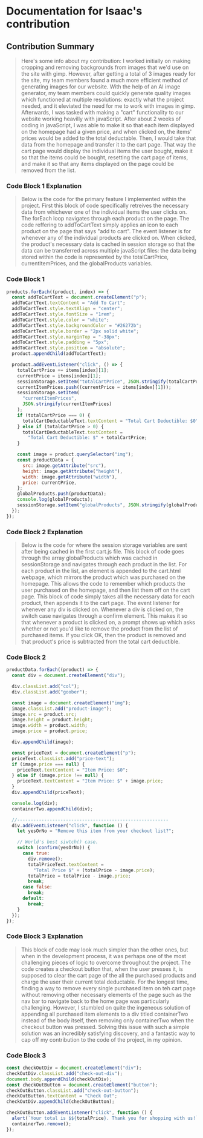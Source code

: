 # Documentation for Isaac's contribution

## Contribution Summary

> Here's some info about my contribution: I worked initially on making cropping and removing backgrounds from images that we'd use on the site with gimp. However, after getting a total of 3 images ready for the site, my team members found a much more efficient method of generating images for our website. With the help of an AI image generator, my team members could quickly generate quality images which functioned at multiple resolutions: exactly what the project needed, and it eleviated the need for me to work with images in gimp.
> Afterwards, I was tasked with making a "cart" functionality to our website working heavilly with javaScript. After about 2 weeks of coding in javaScript, I was able to make it so that each item displayed on the homepage had a given price, and when clicked on, the items' prices would be added to the total deductable. Then, I would take that data from the homepage and transfer it to the cart page. That way the cart page would display the individual items the user bought, make it so that the items could be bought, resetting the cart page of items, and make it so that any items displayed on the page could be removed from the list.

### Code Block 1 Explanation

> Below is the code for the primary feature I implemented within the project. First this block of code specifically retreives the necessary data from whichever one of the individual items the user clicks on.
> The forEach loop navigates through each product on the page. The code reffering to addToCartText simply applies an icon to each product on the page that says "add to cart". The event listener is for whenever any of the individual products are clicked on. When clicked, the product's necessary data is cached in session storage so that the data can be transferred across multiple javaScript files: the data being stored within the code is represented by the totalCartPrice, currentItemPrices, and the globalProducts variables.

### Code Block 1

```js
products.forEach((product, index) => {
  const addToCartText = document.createElement("p");
  addToCartText.textContent = "Add To Cart";
  addToCartText.style.textAlign = "center";
  addToCartText.style.fontSize = "1rem";
  addToCartText.style.color = "white";
  addToCartText.style.backgroundColor = "#26272b";
  addToCartText.style.border = "2px solid white";
  addToCartText.style.marginTop = "-38px";
  addToCartText.style.padding = "5px";
  addToCartText.style.position = "absolute";
  product.appendChild(addToCartText);

  product.addEventListener("click", () => {
    totalCartPrice += items[index][1];
    currentPrice = items[index][1];
    sessionStorage.setItem("totalCartPrice", JSON.stringify(totalCartPrice));
    currentItemPrices.push((currentPrice = items[index][1]));
    sessionStorage.setItem(
      "currentItemPrices",
      JSON.stringify(currentItemPrices)
    );
    if (totalCartPrice === 0) {
      totalCartDeductableText.textContent = "Total Cart Deductible: $0";
    } else if (totalCartPrice > 0) {
      totalCartDeductableText.textContent =
        "Total Cart Deductible: $" + totalCartPrice;
    }

    const image = product.querySelector("img");
    const productData = {
      src: image.getAttribute("src"),
      height: image.getAttribute("height"),
      width: image.getAttribute("width"),
      price: currentPrice,
    };
    globalProducts.push(productData);
    console.log(globalProducts);
    sessionStorage.setItem("globalProducts", JSON.stringify(globalProducts));
  });
});
```

### Code Block 2 Explanation

> Below is the code for where the session storage variables are sent after being cached in the first cart.js file.
> This block of code goes through the array globalProducts which was cached in sessionStorage and navigates through each product in the list. For each product in the list, an element is appended to the cart.html webpage, which mirrors the product which was purchased on the homepage. This allows the code to remember which products the user purchased on the homepage, and then list them off on the cart page. This block of code simply takes all the necessary data for each product, then appends it to the cart page.
> The event listener for whenever any div is clicked on. Whenever a div is clicked on, the switch case navigates through a confirm element. This makes it so that whenever a product is clicked on, a prompt shows up which asks whether or not you'd like to remove the product from the list of purchased items. If you click OK, then the product is removed and that product's price is subtracted from the total cart deductible.

### Code Block 2

```js
productData.forEach((product) => {
  const div = document.createElement("div");

  div.classList.add("col");
  div.classList.add("goober");

  const image = document.createElement("img");
  image.classList.add("product-image");
  image.src = product.src;
  image.height = product.height;
  image.width = product.width;
  image.price = product.price;

  div.appendChild(image);

  const priceText = document.createElement("p");
  priceText.classList.add("price-text");
  if (image.price === null) {
    priceText.textContent = "Item Price: $0";
  } else if (image.price !== null) {
    priceText.textContent = "Item Price: $" + image.price;
  }
  div.appendChild(priceText);

  console.log(div);
  containerTwo.appendChild(div);

  //--------------------------------------------------------
  div.addEventListener("click", function () {
    let yesOrNo = "Remove this item from your checkout list?";

    // World's best siwtch() case.
    switch (confirm(yesOrNo)) {
      case true:
        div.remove();
        totalPriceText.textContent =
          "Total Price $" + (totalPrice - image.price);
        totalPrice = totalPrice - image.price;
        break;
      case false:
        break;
      default:
        break;
    }
  });
});
```

### Code Block 3 Explanation

> This block of code may look much simpler than the other ones, but when in the development process, it was perhaps one of the most challenging pieces of logic to overcome throughout the project. The code creates a checkout button that, when the user presses it, is supposed to clear the cart page of the all the purchased products and charge the user their current total deductable. For the longest time, finding a way to remove every single purchased item on teh cart page without removing other necessary elements of the page such as the nav bar to navigate back to the home page was particularly challenging. However, I stumbled on quite the ingeneous solution of appending all purchased item elements to a div titled containerTwo instead of the body itself, then removing only containerTwo when the checkout button was pressed. Solving this issue with such a simple solution was an incredibly satisfying discovery, and a fantastic way to cap off my contribution to the code of the project, in my opinion.

### Code Block 3

```js
const checkOutDiv = document.createElement("div");
checkOutDiv.classList.add("check-out-div");
document.body.appendChild(checkOutDiv);
const checkOutButton = document.createElement("button");
checkOutButton.classList.add("check-out-button");
checkOutButton.textContent = "Check Out";
checkOutDiv.appendChild(checkOutButton);

checkOutButton.addEventListener("click", function () {
  alert(`Your total is $${totalPrice}. Thank you for shopping with us!`);
  containerTwo.remove();
});
```
